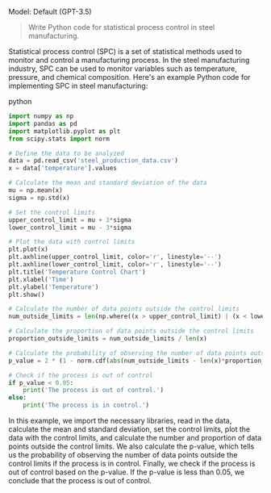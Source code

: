 Model: Default (GPT-3.5)

> Write Python code for statistical process control in steel manufacturing.

Statistical process control (SPC) is a set of statistical methods used to monitor and control a manufacturing process. In the steel manufacturing industry, SPC can be used to monitor variables such as temperature, pressure, and chemical composition. Here's an example Python code for implementing SPC in steel manufacturing:

python

```python
import numpy as np
import pandas as pd
import matplotlib.pyplot as plt
from scipy.stats import norm

# Define the data to be analyzed
data = pd.read_csv('steel_production_data.csv')
x = data['temperature'].values

# Calculate the mean and standard deviation of the data
mu = np.mean(x)
sigma = np.std(x)

# Set the control limits
upper_control_limit = mu + 3*sigma
lower_control_limit = mu - 3*sigma

# Plot the data with control limits
plt.plot(x)
plt.axhline(upper_control_limit, color='r', linestyle='--')
plt.axhline(lower_control_limit, color='r', linestyle='--')
plt.title('Temperature Control Chart')
plt.xlabel('Time')
plt.ylabel('Temperature')
plt.show()

# Calculate the number of data points outside the control limits
num_outside_limits = len(np.where((x > upper_control_limit) | (x < lower_control_limit))[0])

# Calculate the proportion of data points outside the control limits
proportion_outside_limits = num_outside_limits / len(x)

# Calculate the probability of observing the number of data points outside the control limits
p_value = 2 * (1 - norm.cdf(abs(num_outside_limits - len(x)*proportion_outside_limits) / np.sqrt(len(x)*proportion_outside_limits*(1-proportion_outside_limits))))

# Check if the process is out of control
if p_value < 0.05:
    print('The process is out of control.')
else:
    print('The process is in control.')
```

In this example, we import the necessary libraries, read in the data, calculate the mean and standard deviation, set the control limits, plot the data with the control limits, and calculate the number and proportion of data points outside the control limits. We also calculate the p-value, which tells us the probability of observing the number of data points outside the control limits if the process is in control. Finally, we check if the process is out of control based on the p-value. If the p-value is less than 0.05, we conclude that the process is out of control.